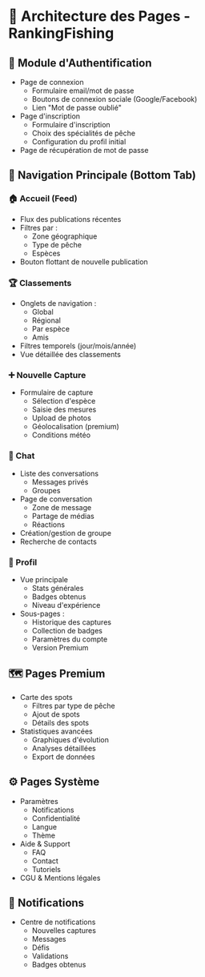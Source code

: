 # 📱 Architecture des Pages - RankingFishing

## 🔑 Module d'Authentification

- Page de connexion
  - Formulaire email/mot de passe
  - Boutons de connexion sociale (Google/Facebook)
  - Lien "Mot de passe oublié"
- Page d'inscription
  - Formulaire d'inscription
  - Choix des spécialités de pêche
  - Configuration du profil initial
- Page de récupération de mot de passe

## 📱 Navigation Principale (Bottom Tab)

### 🏠 Accueil (Feed)

- Flux des publications récentes
- Filtres par :
  - Zone géographique
  - Type de pêche
  - Espèces
- Bouton flottant de nouvelle publication

### 🏆 Classements

- Onglets de navigation :
  - Global
  - Régional
  - Par espèce
  - Amis
- Filtres temporels (jour/mois/année)
- Vue détaillée des classements

### ➕ Nouvelle Capture

- Formulaire de capture
  - Sélection d'espèce
  - Saisie des mesures
  - Upload de photos
  - Géolocalisation (premium)
  - Conditions météo

### 💬 Chat

- Liste des conversations
  - Messages privés
  - Groupes
- Page de conversation
  - Zone de message
  - Partage de médias
  - Réactions
- Création/gestion de groupe
- Recherche de contacts

### 👤 Profil

- Vue principale
  - Stats générales
  - Badges obtenus
  - Niveau d'expérience
- Sous-pages :
  - Historique des captures
  - Collection de badges
  - Paramètres du compte
  - Version Premium

## 🗺️ Pages Premium

- Carte des spots
  - Filtres par type de pêche
  - Ajout de spots
  - Détails des spots
- Statistiques avancées
  - Graphiques d'évolution
  - Analyses détaillées
  - Export de données

## ⚙️ Pages Système

- Paramètres
  - Notifications
  - Confidentialité
  - Langue
  - Thème
- Aide & Support
  - FAQ
  - Contact
  - Tutoriels
- CGU & Mentions légales

## 🔔 Notifications

- Centre de notifications
  - Nouvelles captures
  - Messages
  - Défis
  - Validations
  - Badges obtenus
